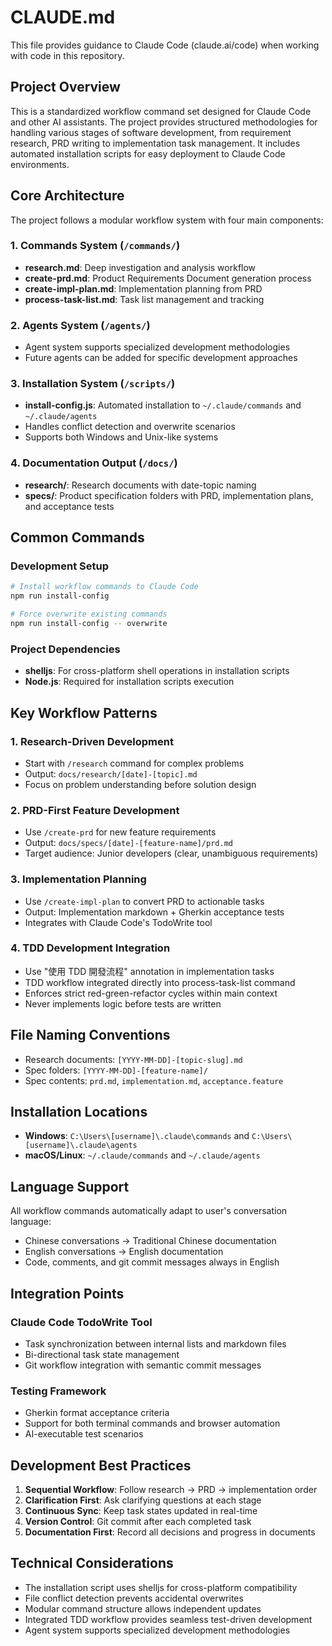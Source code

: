 # CLAUDE.md

This file provides guidance to Claude Code (claude.ai/code) when working with code in this repository.

## Project Overview

This is a standardized workflow command set designed for Claude Code and other AI assistants. The project provides structured methodologies for handling various stages of software development, from requirement research, PRD writing to implementation task management. It includes automated installation scripts for easy deployment to Claude Code environments.

## Core Architecture

The project follows a modular workflow system with four main components:

### 1. Commands System (`/commands/`)
- **research.md**: Deep investigation and analysis workflow
- **create-prd.md**: Product Requirements Document generation process  
- **create-impl-plan.md**: Implementation planning from PRD
- **process-task-list.md**: Task list management and tracking

### 2. Agents System (`/agents/`)
- Agent system supports specialized development methodologies
- Future agents can be added for specific development approaches

### 3. Installation System (`/scripts/`)
- **install-config.js**: Automated installation to `~/.claude/commands` and `~/.claude/agents`
- Handles conflict detection and overwrite scenarios
- Supports both Windows and Unix-like systems

### 4. Documentation Output (`/docs/`)
- **research/**: Research documents with date-topic naming
- **specs/**: Product specification folders with PRD, implementation plans, and acceptance tests

## Common Commands

### Development Setup
```bash
# Install workflow commands to Claude Code
npm run install-config

# Force overwrite existing commands
npm run install-config -- overwrite
```

### Project Dependencies
- **shelljs**: For cross-platform shell operations in installation scripts
- **Node.js**: Required for installation scripts execution

## Key Workflow Patterns

### 1. Research-Driven Development
- Start with `/research` command for complex problems
- Output: `docs/research/[date]-[topic].md`
- Focus on problem understanding before solution design

### 2. PRD-First Feature Development
- Use `/create-prd` for new feature requirements
- Output: `docs/specs/[date]-[feature-name]/prd.md`
- Target audience: Junior developers (clear, unambiguous requirements)

### 3. Implementation Planning
- Use `/create-impl-plan` to convert PRD to actionable tasks
- Output: Implementation markdown + Gherkin acceptance tests
- Integrates with Claude Code's TodoWrite tool

### 4. TDD Development Integration
- Use "使用 TDD 開發流程" annotation in implementation tasks
- TDD workflow integrated directly into process-task-list command
- Enforces strict red-green-refactor cycles within main context
- Never implements logic before tests are written

## File Naming Conventions

- Research documents: `[YYYY-MM-DD]-[topic-slug].md`
- Spec folders: `[YYYY-MM-DD]-[feature-name]/`
- Spec contents: `prd.md`, `implementation.md`, `acceptance.feature`

## Installation Locations

- **Windows**: `C:\Users\[username]\.claude\commands` and `C:\Users\[username]\.claude\agents`
- **macOS/Linux**: `~/.claude/commands` and `~/.claude/agents`

## Language Support

All workflow commands automatically adapt to user's conversation language:
- Chinese conversations → Traditional Chinese documentation
- English conversations → English documentation
- Code, comments, and git commit messages always in English

## Integration Points

### Claude Code TodoWrite Tool
- Task synchronization between internal lists and markdown files
- Bi-directional task state management
- Git workflow integration with semantic commit messages

### Testing Framework
- Gherkin format acceptance criteria
- Support for both terminal commands and browser automation
- AI-executable test scenarios

## Development Best Practices

1. **Sequential Workflow**: Follow research → PRD → implementation order
2. **Clarification First**: Ask clarifying questions at each stage
3. **Continuous Sync**: Keep task states updated in real-time
4. **Version Control**: Git commit after each completed task
5. **Documentation First**: Record all decisions and progress in documents

## Technical Considerations

- The installation script uses shelljs for cross-platform compatibility
- File conflict detection prevents accidental overwrites
- Modular command structure allows independent updates
- Integrated TDD workflow provides seamless test-driven development
- Agent system supports specialized development methodologies